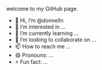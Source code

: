 welcome to my GitHub page.
- 👋 Hi, I’m @donnelln
- 👀 I’m interested in ...
- 🌱 I’m currently learning ...
- 💞️ I’m looking to collaborate on ...
- 📫 How to reach me ...
- 😄 Pronouns: ...
- ⚡ Fun fact: ...

<!---
donnelln/donnelln is a ✨ special ✨ repository because its `README.md` (this file) appears on your GitHub profile.
You can click the Preview link to take a look at your changes.
--->
